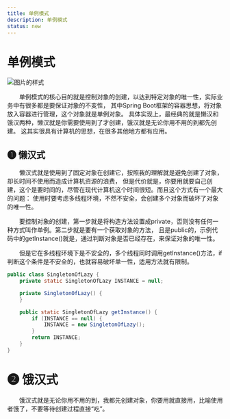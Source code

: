 ```yaml
---
title: 单例模式
description: 单例模式
status: new
---
```


# 单例模式

![图片的样式](..\img\singleton-2x.png)

<P style="text-indent:2em;">
单例模式的核心目的就是控制对象的创建，以达到特定对象的唯一性，实际业务中有很多都是要保证对象的不变性，
其中Spring Boot框架的容器思想，将对象放入容器进行管理，这个对象就是单例对象。
具体实现上，最经典的就是懒汉和饿汉两种，懒汉就是你需要使用到了才创建，饿汉就是无论你用不用的到都先创建。
这其实很具有计算机的思想，在很多其他地方都有应用。
</p>

## ➊ 懒汉式

<P style="text-indent:2em;">
懒汉式就是使用到了固定对象在创建它，按照我的理解就是避免创建了对象，却长时间不使用而造成计算机资源的浪费，
但是代价就是，你要用就要自己创建，这个是要时间的，尽管在现代计算机这个时间很短。而且这个方式有一个最大的问题：
使用时要考虑多线程环境，不然不安全，会创建多个对象而破坏了对象的唯一性。
</p>

<P style="text-indent:2em;">
要控制对象的创建，第一步就是将构造方法设置成private，否则没有任何一种方式叫作单例。第二步就是要有一个获取对象的方法，
且是public的，示例代码中的getInstance()就是，通过判断对象是否已经存在，来保证对象的唯一性。
</p>

<P style="text-indent:2em;">
但是它在多线程环境下是不安全的，多个线程同时调用getInstance()方法，if判断这个条件是不安全的，也就容易破坏单一性，适用方法就有限制。
</p>

```java
public class SingletonOfLazy {
    private static SingletonOfLazy INSTANCE = null;

    private SingletonOfLazy() {
    }

    public static SingletonOfLazy getInstance() {
        if (INSTANCE == null) {
            INSTANCE = new SingletonOfLazy();
        }
        return INSTANCE;
    }
}
```

# ➋ 饿汉式

<P style="text-indent:2em;">
饿汉式就是无论你用不用的到，我都先创建对象，你要用就直接用，比喻使用者饿了，不要等待创建过程直接“吃”。
</p>
